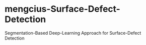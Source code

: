 # mengcius-Surface-Defect-Detection
Segmentation-Based Deep-Learning Approach for Surface-Defect Detection
